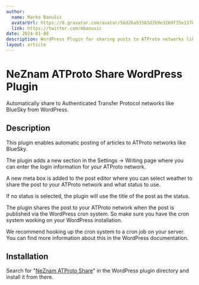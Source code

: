 ```yaml
---
author:
  name: Marko Banušić
  avatarUrl: https://0.gravatar.com/avatar/56d26a93583d2b9e3269f35e1370b6619e83e84e446c09b7fd32b69507586697?size=512
  link: https://twitter.com/mbanusic
date: 2024-01-08
description: WordPress Plugin for sharing posts to ATProto networks like BlueSky
layout: article
---
```


# NeZnam ATProto Share WordPress Plugin

Automatically share to Authenticated Transfer Protocol networks like BlueSky from WordPress.

## Description

This plugin enables automatic posting of articles to ATProto networks like BlueSky.

The plugin adds a new section in the Settings -> Writing page where you can enter the login information for your ATProto network.

A new meta box is added to the post editor where you can select weather to share the post to your ATProto network and what status to use.

If no status is selected, the plugin will use the title of the post as the status.

The plugin shares the post to your ATProto network when the post is published via the WordPress cron system. So make sure you have the cron system working on your WordPress installation.

We recommend hooking up the cron system to a cron job on your server. You can find more information about this in the WordPress documentation.

## Installation

Search for "[NeZnam ATProto Share](https://wordpress.org/plugins/neznam-atproto-share/)" in the WordPress plugin directory and install it from there.

